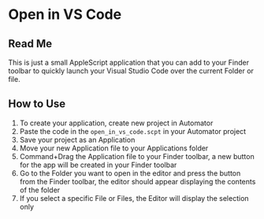 # Open in VS Code
## Read Me

This is just a small AppleScript application that you can add to your Finder toolbar to quickly launch your Visual Studio Code over the current Folder or file. 

## How to Use

1. To create your application, create new project in Automator
2. Paste the code in the `open_in_vs_code.scpt` in your Automator project
3. Save your project as an Application
4. Move your new Application file to your Applications folder
5. Command+Drag the Application file to your Finder toolbar, a new button for the app will be created in your Finder toolbar
6. Go to the Folder you want to open in the editor and press the button from the Finder toolbar, the editor should appear displaying the contents of the folder
7. If you select a specific File or Files, the Editor will display the selection only